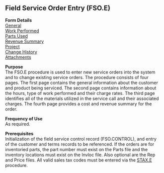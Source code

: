 ##  Field Service Order Entry (FSO.E)

<PageHeader />

**Form Details**  
[ General ](FSO-E-1/README.md)   
[ Work Performed ](FSO-E-2/README.md)   
[ Parts Used ](FSO-E-3/README.md)   
[ Revenue Summary ](FSO-E-4/README.md)   
[ Project ](FSO-E-5/README.md)   
[ Change History ](FSO-E-6/README.md)   
[ Attachments ](FSO-E-7/README.md)   

**Purpose**  
The FSO.E procedure is used to enter new service orders into the system and to
change existing service orders. The procedure consists of four pages. The
first page contains the general information about the customer and product
being serviced. The second page contains information about the hours, type of
work performed and their charge rates. The third page identifies all of the
materials utilized in the service call and their associated charges. The
fourth page provides a cost and revenue summary for the order.  

**Frequency of Use**  
As required.

**Prerequisites**  
Initialization of the field service control record (FSO.CONTROL), and entry of the customer and terms records to be referenced. If the orders are for inventoried parts, the part number must exist on the Parts file and the inventory locations must exist on the Invloc file. Also optional are the Rep and Price files. All valid sales tax codes must be entered via the [ STAX.E ](../../../../../rover/AP-OVERVIEW/AP-ENTRY/AP-E/AP-E-1/CURRENCY-CONTROL/SO-E/STAX-E) procedure. 

<badge text= "Version 8.10.57" vertical="middle" />

<PageFooter />